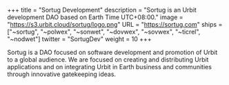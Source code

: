 +++
title = "Sortug Development"
description = "Sortug is an Urbit development DAO based on Earth Time UTC+08:00."
image = "https://s3.urbit.cloud/sortug/logo.png"
URL = "https://sortug.com"
ships = ["~sortug", "~polwex", "~sonwet", "~dovwex", "~sovwex", "~ticrel", "~nodwet"]
twitter = "SortugDev"
weight = 10
+++

Sortug is a DAO focused on software development and promotion of Urbit to a global audience. We are focused on creating and distributing Urbit applications and on integrating Urbit in Earth business and communities through innovative gatekeeping ideas.